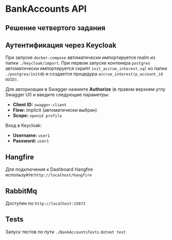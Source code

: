 # BankAccounts API

Решение четвертого задания
---

## Аутентификация через Keycloak

При запуске `docker-compose` автоматически импортируется realm из папки `./keycloak/import`.
При первом запуске контенера `postgres` автоматически импортируется скрипт `init_accrue_interest.sql` из папки `./postgres/initdb` и создается процедура `accrue_interest(p_account_id UUID)`.

Для авторизации в Swagger нажмите **Authorize** (в правом верхнем углу Swagger UI) и введите следующие параметры:

- **Client ID:** `swagger-client`
- **Flow:** implicit (автоматически выбран)
- **Scope:** `openid profile`

Вход в Keycloak:

- **Username:** `user1`
- **Password:** `user1`
 
## Hangfire

Для подключения к Dashboard Hangfire используйте:`http://localhost/hangfire`

## RabbitMq

Доступен по `http://localhost:15672`

## Tests

Запуск тестов по пути `./BankAccountsTests` `dotnet test`

